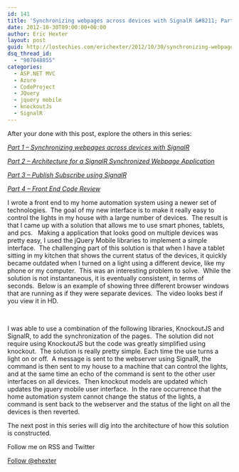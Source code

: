 ```yaml
---
id: 141
title: 'Synchronizing webpages across devices with SignalR &#8211; Part 1'
date: 2012-10-30T09:00:00+00:00
author: Eric Hexter
layout: post
guid: http://lostechies.com/erichexter/2012/10/30/synchronizing-webpages-across-devices-home-automation/
dsq_thread_id:
  - "907048855"
categories:
  - ASP.NET MVC
  - Azure
  - CodeProject
  - JQuery
  - jquery mobile
  - knockoutJs
  - SignalR
---
```

After your done with this post, explore the others in this series:
  
_[Part 1 – Synchronizing webpages across devices with SignalR](http://lostechies.com/erichexter/2012/10/30/synchronizing-webpages-across-devices-home-automation/)_
  
_[Part 2 – Architecture for a SignalR Synchronized Webpage Application](http://lostechies.com/erichexter/2012/11/05/architecture-for-a-signalr-synchronized-webpage-application-part-2/)_
  
_[Part 3 – Publish Subscribe using SignalR](http://lostechies.com/erichexter/2012/11/08/publish-and-subscribe-using-signalr-in-home-automation-part-3/)_
  
_[Part 4 – Front End Code Review](http://lostechies.com/erichexter/2012/11/12/code-review-of-a-publishsubscribe-architecture-using-signalr-in-home-automation-part-4/)_

I wrote a front end to my home automation system using a newer set of technologies.  The goal of my new interface is to make it really easy to control the lights in my house with a large number of devices.  The result is that I came up with a solution that allows me to use smart phones, tablets, and pcs.   Making a application that looks good on multiple devices was pretty easy, I used the jQuery Mobile libraries to implement a simple interface.  The challenging part of this solution is that when I have a tablet sitting in my kitchen that shows the current status of the devices, it quickly became outdated when I turned on a light using a different device, like my phone or my computer.  This was an interesting problem to solve.  While the solution is not instantaneous, it is eventually consistent, in terms of seconds.  Below is an example of showing three different browser windows that are running as if they were separate devices.  The video looks best if you view it in HD.


  
&nbsp;

I was able to use a combination of the following libraries, KnockoutJS and SignalR, to add the synchronization of the pages.  The solution did not require using KnockoutJS but the code was greatly simplified using knockout.  The solution is really pretty simple. Each time the use turns a light on or off.  A message is sent to the webserver using SignalR, the command is then sent to my house to a machine that can control the lights, and at the same time an echo of the command is sent to the other user interfaces on all devices.  Then knockout models are updated which updates the jquery mobile user interface.  In the rare occurrence that the home automation system cannot change the status of the lights, a command is sent back to the webserver and the status of the light on all the devices is then reverted.

The next post in this series will dig into the architecture of how this solution is constructed.

Follow me on RSS and Twitter
  
<a href="https://twitter.com/ehexter" style="float:left;valign:top" class="twitter-follow-button" data-show-count="false" data-size="large">Follow @ehexter</a><a style="float:left" href="http://feeds.feedburner.com/EricHexter" title="Subscribe to my feed" rel="alternate" type="application/rss+xml"><img src="http://www.feedburner.com/fb/images/pub/feed-icon32x32.png" alt="" style="border:0;padding-right:10px" /></a>